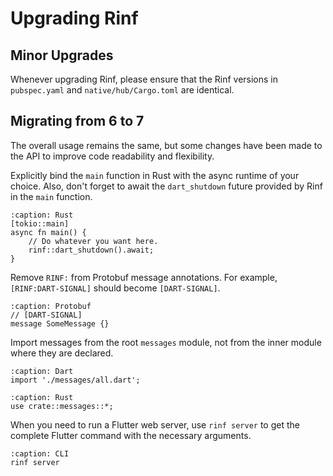 # Upgrading Rinf

## Minor Upgrades

Whenever upgrading Rinf, please ensure that the Rinf versions in `pubspec.yaml` and `native/hub/Cargo.toml` are identical.

## Migrating from 6 to 7

The overall usage remains the same, but some changes have been made to the API to improve code readability and flexibility.

Explicitly bind the `main` function in Rust with the async runtime of your choice. Also, don't forget to await the `dart_shutdown` future provided by Rinf in the `main` function.

```{code-block} rust
:caption: Rust
[tokio::main]
async fn main() {
    // Do whatever you want here.
    rinf::dart_shutdown().await;
}
```

Remove `RINF:` from Protobuf message annotations. For example, `[RINF:DART-SIGNAL]` should become `[DART-SIGNAL]`.

```{code-block} proto
:caption: Protobuf
// [DART-SIGNAL]
message SomeMessage {}
```

Import messages from the root `messages` module, not from the inner module where they are declared.

```{code-block} dart
:caption: Dart
import './messages/all.dart';
```

```{code-block} rust
:caption: Rust
use crate::messages::*;
```

When you need to run a Flutter web server, use `rinf server` to get the complete Flutter command with the necessary arguments.

```{code-block} shell
:caption: CLI
rinf server
```
